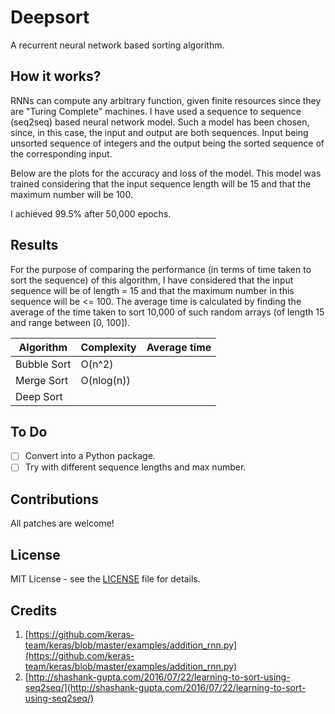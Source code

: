 # Deepsort
A recurrent neural network based sorting algorithm.

## How it works?
RNNs can compute any arbitrary function, given finite resources since they are "Turing Complete" machines. I have used a sequence to sequence (seq2seq) based neural network model. Such a model has been chosen, since, in this case, the input and output are both sequences. Input being unsorted sequence of integers and the output being the sorted sequence of the corresponding input. 

Below are the plots for the accuracy and loss of the model. This model was trained considering that the input sequence length will be 15 and that the maximum number will be 100. 





I achieved 99.5% after 50,000 epochs. 

## Results
For the purpose of comparing the performance (in terms of time taken to sort the sequence) of this algorithm, I have considered that the input sequence will be of length = 15 and that the maximum number in this sequence will be <= 100. The average time is calculated by finding the average of the time taken to sort 10,000 of such random arrays (of length 15 and range between [0, 100]). 

| Algorithm       | Complexity   | Average time | 
| -------------   | ------------ | ------------ |
| Bubble Sort     | O(n^2)       |              |
| Merge Sort      | O(nlog(n))   |              |
| Deep Sort       |              |              |

## To Do
- [ ] Convert into a Python package. 
- [ ] Try with different sequence lengths and max number. 

## Contributions 
All patches are welcome!

## License
MIT License - see the [LICENSE](https://github.com/mayank26saxena/deepsort/blob/master/LICENSE) file for details.

## Credits
1) [https://github.com/keras-team/keras/blob/master/examples/addition_rnn.py](https://github.com/keras-team/keras/blob/master/examples/addition_rnn.py)
2) [http://shashank-gupta.com/2016/07/22/learning-to-sort-using-seq2seq/](http://shashank-gupta.com/2016/07/22/learning-to-sort-using-seq2seq/)
